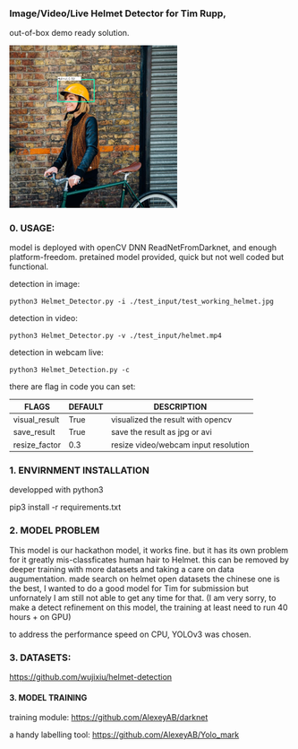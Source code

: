 
### Image/Video/Live Helmet Detector for Tim Rupp, 

out-of-box demo ready solution. 

<img src="./result/test_larger.jpg" width="300"  />

### 0. USAGE:

model is deployed with openCV DNN ReadNetFromDarknet, and enough platform-freedom.
pretained model provided, quick but not well coded but functional.

detection in image:
```
python3 Helmet_Detector.py -i ./test_input/test_working_helmet.jpg
```

detection in video:
```
python3 Helmet_Detector.py -v ./test_input/helmet.mp4
```

detection in webcam live:
```
python3 Helmet_Detection.py -c
```
there are flag in code you can set: 

| FLAGS  | DEFAULT |DESCRIPTION|
| ------------- | ------------- |------------- |
| visual_result  | True  |visualized the result with opencv|
| save_result  | True  | save the result as jpg or avi  |
| resize_factor   | 0.3 | resize video/webcam input resolution |



### 1. ENVIRNMENT INSTALLATION

developped with python3

pip3 install -r requirements.txt

### 2. MODEL PROBLEM

This model is our hackathon model, it works fine. but it has its own problem for it greatly mis-classficates human hair to Helmet.
this can be removed by deeper training with more datasets and taking a care on data augumentation.
made search on helmet open datasets the chinese one is the best, I wanted to do a good model for Tim for submission but unfornately I am still not able to get any time for that. (I am very sorry, to make a detect refinement on this model, the training at least need to run 40 hours + on GPU)

to address the performance speed on CPU, YOLOv3 was chosen.

### 3. DATASETS:

https://github.com/wujixiu/helmet-detection 

#### 3. MODEL TRAINING

training module: https://github.com/AlexeyAB/darknet

a handy labelling tool: https://github.com/AlexeyAB/Yolo_mark
